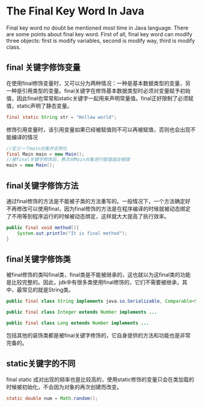 # The Final Key Word In Java

Final key word no doubt be mentioned most time in Java language. There are some points about final key word. First of all, final key word can modify three objects: first is modify variables, second is modify way, third is modify class.
<!--more-->

## final 关键字修饰变量

在使用final修饰变量时，又可以分为两种情况：一种是基本数据类型的变量，另一种是引用类型的变量。final关键字在修饰基本数据类型时必须对变量赋予初始值，因此final也常常和static关键字一起用来声明常量值。final正好限制了必须赋值，static声明了静态变量。

```java
final static String str = "Hollow world";
```

修饰引用变量时，该引用变量如果已经被赋值则不可以再被赋值，否则也会出现不能编译的情况

```java
//定义一个main对象并实例化
final Main main = new Main();
//被final关键字修饰后，再次对Main对象进行赋值就会报错
main = new Main();
```

## final关键字修饰方法

通过final修饰的方法是不能被子类的方法重写的。一般情况下，一个方法确定好不再修改可以使用final，因为final修饰的方法是在程序编译的时候就被动态绑定了不用等到程序运行的时候被动态绑定，这样就大大提高了执行效率。

```java
public final void method(){
	System.out.println("It is final method");
}
```

## final关键字修饰类

被final修饰的类叫final类，final类是不能被继承的，这也就以为这final类的功能是比较完整的。因此，jdk中有很多类使用final修饰的，它们不需要被继承，其中，最常见的就是String类。

```java
public final class String implements java.io.Serializable, Comparable<String>
```

```java
public final class Integer extends Number implements ...
```

```java
public final class Long extends Number implements ...
```

包括其他的装饰类都是被final关键字修饰的，它自身提供的方法和功能也是非常完备的。

## static关键字的不同

final static 成对出现的频率也是比较高的，使用static修饰的变量只会在类加载的时候被初始化，不会因为对象的再次创建而改变。

```java
static double num = Math.random();
```


